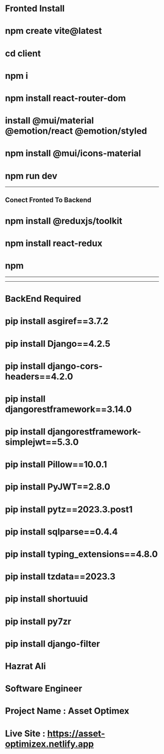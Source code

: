 # Fronted Install 
# npm create vite@latest
# cd client
# npm i  
# npm install react-router-dom
# install @mui/material @emotion/react @emotion/styled
# npm install @mui/icons-material
# npm run dev

******************************
## Conect Fronted To Backend #####

# npm install @reduxjs/toolkit
# npm install react-redux
# npm 


_____________________________________________
_____________________________________________
# BackEnd Required

# pip install asgiref==3.7.2
# pip install Django==4.2.5
# pip install django-cors-headers==4.2.0
# pip install djangorestframework==3.14.0
# pip install djangorestframework-simplejwt==5.3.0
# pip install Pillow==10.0.1
# pip install PyJWT==2.8.0
# pip install pytz==2023.3.post1
# pip install sqlparse==0.4.4
# pip install typing_extensions==4.8.0
# pip install tzdata==2023.3
# pip install shortuuid
# pip install py7zr
# pip install django-filter

# Hazrat Ali

# Software Engineer

# Project Name : Asset Optimex 

# Live Site : https://asset-optimizex.netlify.app